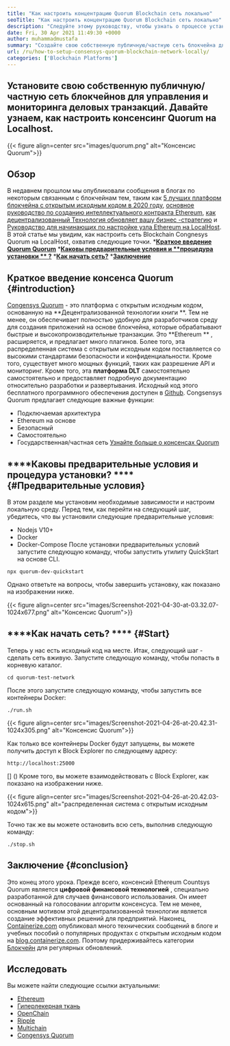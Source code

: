 ```yaml
---
title: "Как настроить концентрацию Quorum Blockchain сеть локально" 
seoTitle: "Как настроить концентрацию Quorum Blockchain сеть локально" 
description: "Следуйте этому руководству, чтобы узнать о процессе установки блокчейна консенса Quorum на Localhost. Congssys Quorum-это блокчейн на основе эфира с открытым исходным кодом." 
date: Fri, 30 Apr 2021 11:49:30 +0000
author: muhammadmustafa
summary: "Создайте свою собственную публичную/частную сеть блокчейна для управления и мониторинга цифровых транзакций. Давайте узнаем, как настроить консенсинг Quorum на Localhost." 
url: /ru/how-to-setup-consensys-quorum-blockchain-network-locally/
categories: ['Blockchain Platforms']
---
```


## Установите свою собственную публичную/частную сеть блокчейнов для управления и мониторинга деловых транзакций. Давайте узнаем, как настроить консенсинг Quorum на Localhost.

{{< figure align=center src="images/quorum.png" alt="Консенсис Quorum">}}


## Обзор
В недавнем прошлом мы опубликовали сообщения в блогах по некоторым связанным с блокчейнам тем, таким как [5 лучших платформ блокчейна с открытым исходным кодом в 2020 году][1], [основное руководство по созданию интеллектуального контракта Ethereum][2], [как децентрализованный Технология обновляет вашу бизнес -стратегию][3] и [Руководство для начинающих по настройке узла Ethereum на LocalHost][4]. В этой статье мы увидим, как настроить сеть Blockchain Congnesys Quorum на LocalHost, охватив следующие точки.
  ***[Краткое введение Quorum Quorum][5]** 
  ***[Каковы предварительные условия и  **процедура установки ** ?][6]** 
  ***[Как начать сеть?][7]** 
  ***[Заключение][8]** 

## **Краткое введение консенса Quorum** {#introduction}
[Congensys Quorum][9] - это платформа с открытым исходным кодом, основанную на **Децентрализованной технологии книги **. Тем не менее, он обеспечивает полностью удобную для разработчиков среду для создания приложений на основе блокчейна, которые обрабатывают быстрые и высокопроизводительные транзакции. Это  **Ethereum ** , расширяется, и предлагает много плагинов. Более того, эта распределенная система с открытым исходным кодом поставляется со высокими стандартами безопасности и конфиденциальности. Кроме того, существует много мощных функций, таких как разрешение API и мониторинг. Кроме того, эта  **платформа DLT**   самостоятельно самостоятельно и предоставляет подробную документацию относительно разработки и развертывания. Исходный код этого бесплатного программного обеспечения доступен в [Github][10].
Congsensys Quorum предлагает следующие важные функции:
  * Подключаемая архитектура
  * Ethereum на основе
  * Безопасный
  * Самостоятельно
  * Государственная/частная сеть
[Узнайте больше о консенсах Quorum][11]

## ****Каковы предварительные условия и процедура установки? **** {#Предварительные условия}
В этом разделе мы установим необходимые зависимости и настроим локальную среду. Перед тем, как перейти на следующий шаг, убедитесь, что вы установили следующие предварительные условия:
  * Nodejs V10+
  * Docker
  * Docker-Compose
После установки предварительных условий запустите следующую команду, чтобы запустить утилиту QuickStart на основе CLI.
```
npx quorum-dev-quickstart
```
Однако ответьте на вопросы, чтобы завершить установку, как показано на изображении ниже.

{{< figure align=center src="images/Screenshot-2021-04-30-at-03.32.07-1024x677.png" alt="Консенсис Quorum">}}


## ****Как начать сеть? **** {#Start}
Теперь у нас есть исходный код на месте. Итак, следующий шаг - сделать сеть вживую.
Запустите следующую команду, чтобы попасть в корневую каталог.
```
cd quorum-test-network
```
После этого запустите следующую команду, чтобы запустить все контейнеры Docker:
```
./run.sh
```

{{< figure align=center src="images/Screenshot-2021-04-26-at-20.42.31-1024x305.png" alt="Консенсис Quorum">}}

Как только все контейнеры Docker будут запущены, вы можете получить доступ к Block Explorer по следующему адресу:
```
http://localhost:25000
```
[] ()
Кроме того, вы можете взаимодействовать с Block Explorer, как показано на изображении ниже.

{{< figure align=center src="images/Screenshot-2021-04-26-at-20.42.03-1024x615.png" alt="распределенная система с открытым исходным кодом">}}

Точно так же вы можете остановить всю сеть, выполнив следующую команду:
```
./stop.sh 
```

## Заключение   {#conclusion}
Это конец этого урока. Прежде всего, консенсий Ethereum Countsys Quorum является **цифровой финансовой технологией** , специально разработанной для случаев финансового использования. Он имеет основанный на голосовании алгоритм консенсуса. Тем не менее, основным мотивом этой децентрализованной технологии является создание эффективных решений для предприятий.
Наконец, [Containerize.com][12] опубликовал много технических сообщений в блоге и учебных пособий о популярных продуктах с открытым исходным кодом на [blog.containerize.com][13]. Поэтому придерживайтесь категории [Блокчейн][14] для регулярных обновлений.

## Исследовать
Вы можете найти следующие ссылки актуальными:
  * [Ethereum][15]
  * [Гиперлекерная ткань][16]
  * [OpenChain][17]
  * [Ripple][18]
  * [Multichain][19]
  * [Congensys Quorum][9]

  
[1]: https://blog.containerize.com/blockchain-platforms/top-5-open-source-blockchain-platforms-in-2020/
[2]: https://blog.containerize.com/
[3]: https://blog.containerize.com/2020/11/27/how-decentralized-technology-upgrades-your-business-strategy/
[4]: https://blog.containerize.com/2020/12/23/a-beginners-guide-to-setup-ethereum-node-on-localhost/
[5]: #Introduction
[6]: #pre-requisites
[7]: #start
[8]: #Conclusion
[9]: https://products.containerize.com/blockchain-platforms/consensys-quorum
[10]: https://github.com/ConsenSys/quorum
[11]: https://consensys.net/quorum/
[12]: https://www.containerize.com/
[13]: https://blog.containerize.com/
[14]: https://products.containerize.com/blockchain-platforms/
[15]: https://products.containerize.com/blockchain-platforms/ethereum
[16]: https://products.containerize.com/blockchain-platforms/hyperledger-fabric
[17]: https://products.containerize.com/blockchain-platforms/openchain
[18]: https://products.containerize.com/blockchain-platforms/ripple
[19]: https://products.containerize.com/blockchain-platforms/multichain
